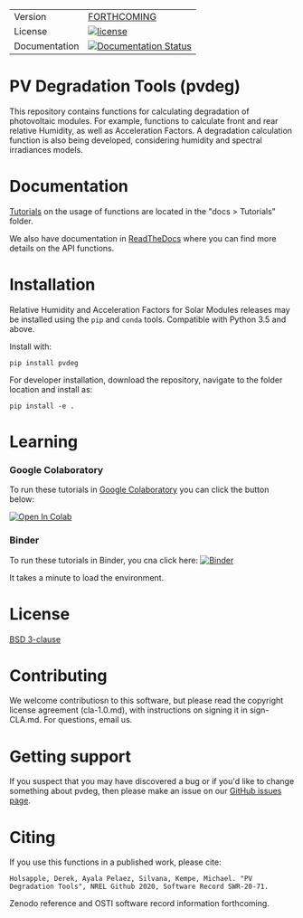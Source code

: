 <table>
<tr>
  <td>Version</td>
  <td>
  <a href="https://zenodo.org/badge/latestdoi/248347431"> FORTHCOMING </a>
</td>
</tr>

<tr>
  <td>License</td>
  <td>
    <a href="https://github.com/NREL/PVDegradationTools/blob/master/LICENSE.md">
    <img src="https://img.shields.io/pypi/l/pvlib.svg" alt="license" />
    </a>
</td>
</tr>
<tr>
  <td>Documentation</td>
  <td>
	<a href='https://pvdegradationtools.readthedocs.io/en/latest/?badge=latest'>
	    <img src='https://readthedocs.org/projects/pvdegradationtools/badge/?version=latest' alt='Documentation Status' />
	</a>
  </td>
</tr>
</table>



# PV Degradation Tools (pvdeg)

This repository contains functions for calculating degradation of photovoltaic modules. For example, functions to calculate front and rear relative Humidity, as well as Acceleration Factors. A degradation calculation function is also being developed, considering humidity and spectral irradiances models.



Documentation
=============

[Tutorials](https://github.com/NREL/PVDegradationTools/tree/main/docs/tutorials) on the usage of functions are located in the "docs > Tutorials" folder.

We also have documentation in [ReadTheDocs](https://PVDegradationTools.readthedocs.io) where you can find more details on the API functions.


Installation
============

Relative Humidity and Acceleration Factors for Solar Modules releases may be installed using the ``pip`` and ``conda`` tools. Compatible with Python 3.5 and above.

Install with:

    pip install pvdeg

For developer installation, download the repository, navigate to the folder location and install as:

    pip install -e .


Learning
========

### Google Colaboratory
To run these tutorials in [Google Colaboratory](https://colab.research.google.com/)
you can click the button below:

<a target="_blank" href="https://colab.research.google.com/github/NREL/PVDegradationTools/blob/main/docs/tutorials/1%20-%20Basics%2C%20Humidity%2C%20Design.ipynb">
<img src="https://colab.research.google.com/assets/colab-badge.svg" alt="Open In Colab"/>
</a>


### Binder

To run these tutorials in Binder, you cna click here:
[![Binder](https://mybinder.org/badge_logo.svg)](https://mybinder.org/v2/gh/NREL/PVDegradationTools/main)

It takes a minute to load the environment.


License
=======

[BSD 3-clause](https://github.com/NREL/PVDegradationTools/blob/main/LICENSE.md)


Contributing
=======

We welcome contributiosn to this software, but please read the copyright license agreement (cla-1.0.md), with instructions on signing it in sign-CLA.md. For questions, email us.


Getting support
===============

If you suspect that you may have discovered a bug or if you'd like to
change something about pvdeg, then please make an issue on our
[GitHub issues page](hhttps://github.com/NREL/PVDegradationTools/issues).


Citing
======

If you use this functions in a published work, please cite:

	Holsapple, Derek, Ayala Pelaez, Silvana, Kempe, Michael. "PV Degradation Tools", NREL Github 2020, Software Record SWR-20-71.

Zenodo reference and OSTI software record information forthcoming.


